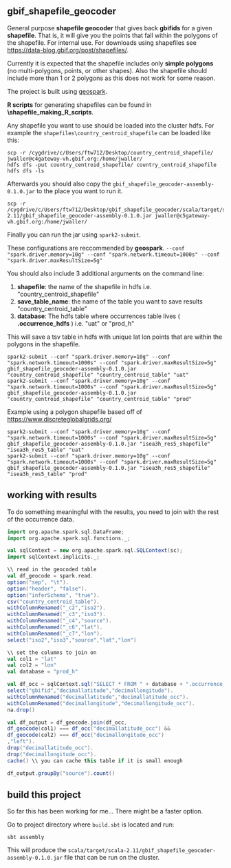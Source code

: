 ## gbif_shapefile_geocoder

General purpose **shapefile geocoder** that gives back **gbifids** for a given **shapefile**. That is, it will give you the points that fall within the polygons of the shapefile. For internal use. For downloads using shapefiles see https://data-blog.gbif.org/post/shapefiles/. 

Currently it is expected that the shapefile includes only **simple polygons** (no multi-polygons, points, or other shapes). Also the shapefile should include more than 1 or 2 polygons as this does not work for some reason.   

The project is built using [geospark](http://geospark.datasyslab.org/). 

**R scripts** for generating shapefiles can be found in **\shapefile_making_R_scripts**.

Any shapefile you want to use should be loaded into the cluster hdfs. For example the `shapefiles\country_centroid_shapefile` can be loaded like this: 

```
scp -r /cygdrive/c/Users/ftw712/Desktop/country_centroid_shapefile/ jwaller@c4gateway-vh.gbif.org:/home/jwaller/
hdfs dfs -put country_centroid_shapefile/ country_centroid_shapefile
hdfs dfs -ls 
```

Afterwards you should also copy the `gbif_shapefile_geocoder-assembly-0.1.0.jar` to the place you want to run it. 

```
scp -r /cygdrive/c/Users/ftw712/Desktop/gbif_shapefile_geocoder/scala/target/scala-2.11/gbif_shapefile_geocoder-assembly-0.1.0.jar jwaller@c5gateway-vh.gbif.org:/home/jwaller/
```

Finally you can run the jar using `spark2-submit`. 

These configurations are reccommended by **geospark**. `--conf "spark.driver.memory=10g" --conf "spark.network.timeout=1000s" --conf "spark.driver.maxResultSize=5g"`

You should also include 3 additional arguments on the command line: 

1. **shapefile**: the name of the shapefile in hdfs i.e. "country_centroid_shapefile" 
2. **save_table_name**: the name of the table you want to save results "country_centroid_table" 
3. **database**:  The hdfs table where occurrences table lives ( **.occurrence_hdfs** ) i.e. "uat" or "prod_h"

This will save a tsv table in hdfs with unique lat lon points that are within the polygons in the shapefile. 

```
spark2-submit --conf "spark.driver.memory=10g" --conf "spark.network.timeout=1000s" --conf "spark.driver.maxResultSize=5g" gbif_shapefile_geocoder-assembly-0.1.0.jar "country_centroid_shapefile" "country_centroid_table" "uat"
spark2-submit --conf "spark.driver.memory=10g" --conf "spark.network.timeout=1000s" --conf "spark.driver.maxResultSize=5g" gbif_shapefile_geocoder-assembly-0.1.0.jar "country_centroid_shapefile" "country_centroid_table" "prod"
```

Example using a polygon shapefile based off of https://www.discreteglobalgrids.org/

```
spark2-submit --conf "spark.driver.memory=10g" --conf "spark.network.timeout=1000s" --conf "spark.driver.maxResultSize=5g" gbif_shapefile_geocoder-assembly-0.1.0.jar "isea3h_res5_shapefile" "isea3h_res5_table" "uat"
spark2-submit --conf "spark.driver.memory=10g" --conf "spark.network.timeout=1000s" --conf "spark.driver.maxResultSize=5g" gbif_shapefile_geocoder-assembly-0.1.0.jar "isea3h_res5_shapefile" "isea3h_res5_table" "prod"
```` 

## working with results 

To do something meaningful with the results, you need to join with the rest of the occurrence data.  

```scala
import org.apache.spark.sql.DataFrame;
import org.apache.spark.sql.functions._;

val sqlContext = new org.apache.spark.sql.SQLContext(sc);
import sqlContext.implicits._;

\\ read in the geocoded table  
val df_geocode = spark.read.
option("sep", "\t").
option("header", "false").
option("inferSchema", "true").
csv("country_centroid_table").
withColumnRenamed("_c2","iso2").
withColumnRenamed("_c3","iso3").
withColumnRenamed("_c4","source").
withColumnRenamed("_c6","lat").
withColumnRenamed("_c7","lon").
select("iso2","iso3","source","lat","lon")

\\ set the columns to join on 
val col1 = "lat" 
val col2 = "lon"
val database = "prod_h"

val df_occ = sqlContext.sql("SELECT * FROM " + database + ".occurrence_hdfs").
select("gbifid","decimallatitude","decimallongitude").
withColumnRenamed("decimallatitude","decimallatitude_occ").
withColumnRenamed("decimallongitude","decimallongitude_occ").
na.drop()

val df_output = df_geocode.join(df_occ, 
df_geocode(col1) === df_occ("decimallatitude_occ") && 
df_geocode(col2) === df_occ("decimallongitude_occ")
,"left").
drop("decimallatitude_occ").
drop("decimallongitude_occ").
cache() \\ you can cache this table if it is small enough 

df_output.groupBy("source").count()

```

## build this project 

So far this has been working for me... There might be a faster option.

Go to project directory where `build.sbt` is located and run: 

```
sbt assembly 
```

This will produce the `scala/target/scala-2.11/gbif_shapefile_geocoder-assembly-0.1.0.jar` file that can be run on the cluster. 

